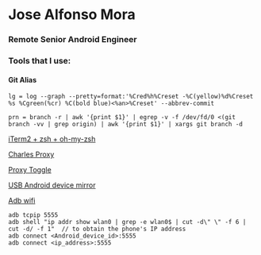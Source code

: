 # Jose Alfonso Mora

### Remote Senior Android Engineer

### Tools that I use:

#### Git Alias

```
lg = log --graph --pretty=format:'%Cred%h%Creset -%C(yellow)%d%Creset %s %Cgreen(%cr) %C(bold blue)<%an>%Creset' --abbrev-commit

prn = branch -r | awk '{print $1}' | egrep -v -f /dev/fd/0 <(git branch -vv | grep origin) | awk '{print $1}' | xargs git branch -d

```

[iTerm2 + zsh + oh-my-zsh](https://medium.com/ayuth/iterm2-zsh-oh-my-zsh-the-most-power-full-of-terminal-on-macos-bdb2823fb04c)

[Charles Proxy](https://www.charlesproxy.com/)

[Proxy Toggle](https://github.com/theappbusiness/android-proxy-toggle)

[USB Android device mirror](https://github.com/Genymobile/scrcpy)

[Adb wifi](https://developer.android.com/studio/command-line/adb#wireless)

```
adb tcpip 5555
adb shell "ip addr show wlan0 | grep -e wlan0$ | cut -d\" \" -f 6 | cut -d/ -f 1"  // to obtain the phone's IP address
adb connect <Android_device_id>:5555
adb connect <ip_address>:5555
```

